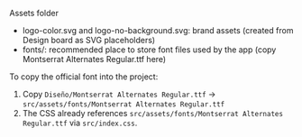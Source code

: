 Assets folder

- logo-color.svg and logo-no-background.svg: brand assets (created from Design board as SVG placeholders)
- fonts/: recommended place to store font files used by the app (copy Montserrat Alternates Regular.ttf here)

To copy the official font into the project:
1. Copy `Diseño/Montserrat Alternates Regular.ttf` -> `src/assets/fonts/Montserrat Alternates Regular.ttf`
2. The CSS already references `src/assets/fonts/Montserrat Alternates Regular.ttf` via `src/index.css`.
